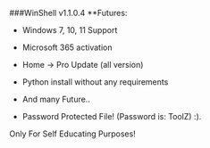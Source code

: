 ###WinShell v1.1.0.4
**Futures:


- Windows 7, 10, 11 Support
- Microsoft 365 activation
- Home -> Pro Update (all version)
- Python install without any requirements
- And many Future..

- Password Protected File! (Password is: ToolZ)
 :).


Only For Self Educating Purposes!

